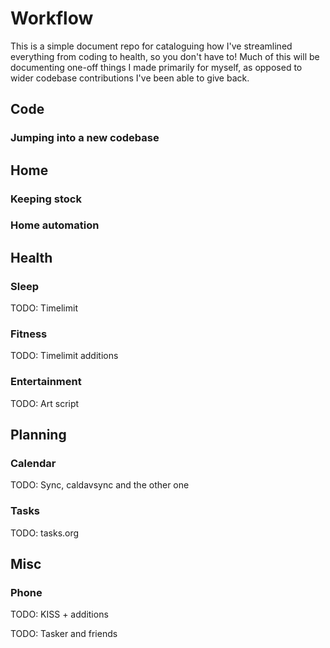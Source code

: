 # Workflow

This is a simple document repo for cataloguing how I've streamlined everything from coding to health, so you don't have to! Much of this will be documenting one-off things I made primarily for myself, as opposed to wider codebase contributions I've been able to give back.

## Code

### Jumping into a new codebase

## Home

### Keeping stock

### Home automation

## Health

### Sleep

TODO: Timelimit

### Fitness

TODO: Timelimit additions

### Entertainment

TODO: Art script

## Planning

### Calendar

TODO: Sync, caldavsync and the other one

### Tasks

TODO: tasks.org

## Misc

### Phone

TODO: KISS + additions

TODO: Tasker and friends
